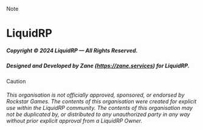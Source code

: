 > [!NOTE]
> # LiquidRP
> ##### Copyright © 2024 LiquidRP — All Rights Reserved.
> ##### Designed and Developed by Zane (https://zane.services) for LiquidRP.

> [!CAUTION]
> ###### _This organisation is not officially approved, sponsored, or endorsed by Rockstar Games. The contents of this organisation were created for explicit use within the LiquidRP community. The contents of this organisation may not be duplicated by, or distributed to any unauthorized party in any way without prior explicit approval from a LiquidRP Owner._
